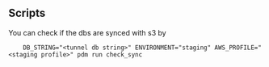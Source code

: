 
## Scripts 

You can check if the dbs are synced with s3 by

        DB_STRING="<tunnel db string>" ENVIRONMENT="staging" AWS_PROFILE="<staging profile>" pdm run check_sync
